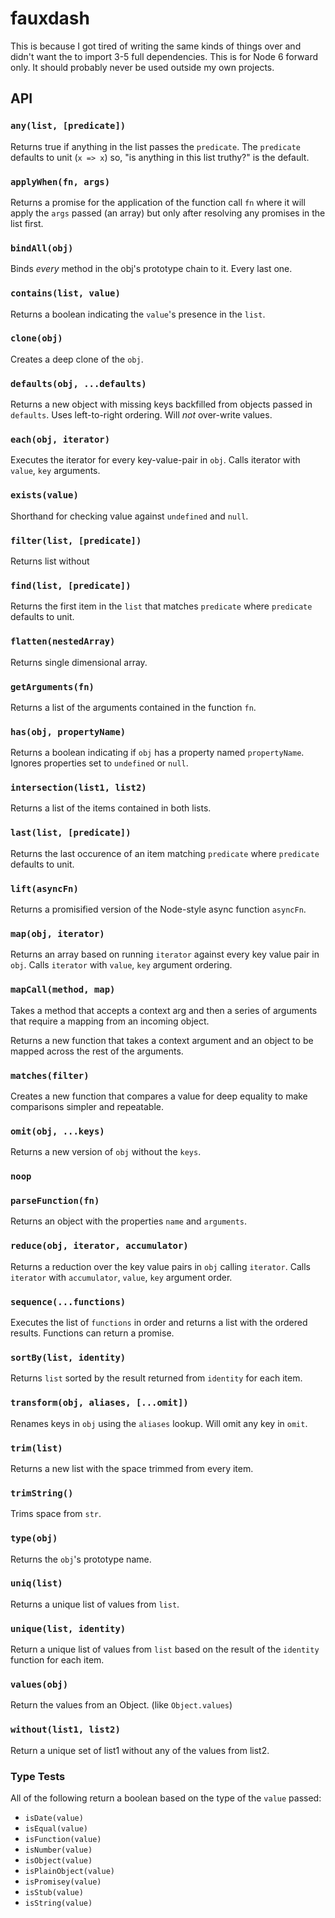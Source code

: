 # fauxdash

This is because I got tired of writing the same kinds of things over and didn't want the to import 3-5 full dependencies. This is for Node 6 forward only. It should probably never be used outside my own projects.

## API

### `any(list, [predicate])`

Returns true if anything in the list passes the `predicate`. The `predicate` defaults to unit (`x => x`) so, "is anything in this list truthy?" is the default.

### `applyWhen(fn, args)`

Returns a promise for the application of the function call `fn` where it will apply the `args` passed (an array) but only after resolving any promises in the list first.

### `bindAll(obj)`

Binds _every_ method in the obj's prototype chain to it. Every last one.

### `contains(list, value)`

Returns a boolean indicating the `value`'s presence in the `list`.

### `clone(obj)`

Creates a deep clone of the `obj`.

### `defaults(obj, ...defaults)`

Returns a new object with missing keys backfilled from objects passed in `defaults`. Uses left-to-right ordering. Will *not* over-write values.

### `each(obj, iterator)`

Executes the iterator for every key-value-pair in `obj`. Calls iterator with `value`, `key` arguments.

### `exists(value)`

Shorthand for checking value against `undefined` and `null`.

### `filter(list, [predicate])`

Returns list without 

### `find(list, [predicate])`

Returns the first item in the `list` that matches `predicate` where `predicate` defaults to unit.

### `flatten(nestedArray)`

Returns single dimensional array.

### `getArguments(fn)`

Returns a list of the arguments contained in the function `fn`.

### `has(obj, propertyName)`

Returns a boolean indicating if `obj` has a property named `propertyName`. Ignores properties set to `undefined` or `null`.

### `intersection(list1, list2)`

Returns a list of the items contained in both lists.

### `last(list, [predicate])`

Returns the last occurence of an item matching `predicate` where `predicate` defaults to unit.

### `lift(asyncFn)`

Returns a promisified version of the Node-style async function `asyncFn`.

### `map(obj, iterator)`

Returns an array based on running `iterator` against every key value pair in `obj`. Calls `iterator` with `value`, `key` argument ordering.

### `mapCall(method, map)`

Takes a method that accepts a context arg and then a series of arguments that require a mapping from an incoming object.

Returns a new function that takes a context argument and an object to be mapped across the rest of the arguments.

### `matches(filter)`

Creates a new function that compares a value for deep equality to make comparisons simpler and repeatable.

### `omit(obj, ...keys)`

Returns a new version of `obj` without the `keys`.

### `noop`

### `parseFunction(fn)`

Returns an object with the properties `name` and `arguments`.

### `reduce(obj, iterator, accumulator)`

Returns a reduction over the key value pairs in `obj` calling `iterator`. Calls `iterator` with `accumulator`, `value`, `key` argument order.

### `sequence(...functions)`

Executes the list of `functions` in order and returns a list with the ordered results. Functions can return a promise.

### `sortBy(list, identity)`

Returns `list` sorted by the result returned from `identity` for each item.

### `transform(obj, aliases, [...omit])`

Renames keys in `obj` using the `aliases` lookup. Will omit any key in `omit`.

### `trim(list)`

Returns a new list with the space trimmed from every item.

### `trimString()`

Trims space from `str`.

### `type(obj)`

Returns the `obj`'s prototype name.

### `uniq(list)`

Returns a unique list of values from `list`.

### `unique(list, identity)`

Return a unique list of values from `list` based on the result of the `identity` function for each item.

### `values(obj)`

Return the values from an Object. (like `Object.values`)

### `without(list1, list2)`

Return a unique set of list1 without any of the values from list2.

### Type Tests

All of the following return a boolean based on the type of the `value` passed:

 * `isDate(value)`
 * `isEqual(value)`
 * `isFunction(value)`
 * `isNumber(value)`
 * `isObject(value)`
 * `isPlainObject(value)`
 * `isPromisey(value)`
 * `isStub(value)`
 * `isString(value)`
